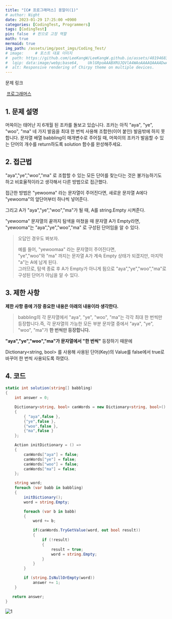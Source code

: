 ```yaml
---
title: "[C# 프로그래머스] 옹알이(1)"
# author: Night
date: 2023-01-29 17:25:00 +0900
categories: [CodingTest, Programmers]
tags: [CodingTest]
pin: false  # 핀으로 고정 역할
math: true
mermaid: true
img_path: /assets/img/post_imgs/Coding_Test/
# image:     # 포스트 대표 이미지
#  path: https://github.com/LeeKangW/LeeKangW.github.io/assets/48194683/7e5b8251-2544-4eea-b702-ad59aa404e9e
#  lqip: data:image/webp;base64,    UklGRpoAAABXRUJQVlA4WAoAAAAQAAAADwAABwAAQUxQSDIAAAARL0AmbZurmr57yyIiqE8oiG0bejIYEQTgqiDA9vqnsUSI6H+oAERp2HZ65qP/VIAWAFZQOCBCAAAA8AEAnQEqEAAIAAVAfCWkAALp8sF8rgRgAP7o9FDvMCkMde9PK7euH5M1m6VWoDXf2FkP3BqV0ZYbO6NA/VFIAAAA
#  alt: Responsive rendering of Chirpy theme on multiple devices.
---
```


문제 링크

 [프로그래머스](https://school.programmers.co.kr/learn/courses/30/lessons/120956)

## 1\. 문제 설명

머쓱이는 태어난 지 6개월 된 조카를 돌보고 있습니다. 조카는 아직 "aya", "ye", "woo", "ma" 네 가지 발음을 최대 한 번씩 사용해 조합한(이어 붙인) 발음밖에 하지 못합니다. 문자열 배열 babbling이 매개변수로 주어질 때, 머쓱이의 조카가 발음할 수 있는 단어의 개수를 return하도록 solution 함수를 완성해주세요.

## 2\. 접근법

"aya","ye","woo","ma" 로 조합할 수 있는 모든 단어를 찾는다는 것은 불가능하기도 하고 비효율적이라고 생각해서 다른 방법으로 접근했다.

접근한 방법은 "yewooma" 라는 문자열이 주어진다면, 새로운 문자열 A에다 "yewooma"의 앞단어부터 하나씩 넣어준다.  

그리고 A가 "aya","ye","woo","ma"가 될 때, A를 string.Empty 시켜준다.

"yewooma" 문자열의 끝까지 탐색을 마쳤을 때 문자열 A가 Empty라면, "yewooma"는 "aya","ye","woo","ma" 로 구성된 단어임을 알 수 있다.

> 오답인 경우도 봐보자.  
>   
> 예를 들어, "yewoomaa" 라는 문자열이 주어진다면,  
> "ye","woo"와 "ma" 까지는 문자열 A가 계속 Empty 상태가 되겠지만, 마지막 "a"는 A에 남게 된다.  
> 그러므로, 탐색 종료 후 A가 Empty가 아니게 됨으로 "aya","ye","woo","ma"로 구성된 단어가 아님을 알 수 있다.

## 3\. 제한 사항

**제한 사항 중에 가장 중요한 내용은 아래의 내용이라 생각한다.**

> babbling의 각 문자열에서 "aya", "ye", "woo", "ma"는 각각 최대 한 번씩만 등장합니다.즉, 각 문자열의 가능한 모든 부분 문자열 중에서 "aya", "ye", "woo", "ma"가 **한 번씩만 등장합니다.**

**"aya","ye","woo","ma"가 문자열에서 "한 번씩"** 등장하기 때문에

Dictionary<string, bool> 를 사용해 사용된 단어(Key)의 Value를 false에서 true로 바꾸어 한 번씩 사용되도록 하였다.

## 4\. 코드

```cs
static int solution(string[] babbling)
{
    int answer = 0;

    Dictionary<string, bool> canWords = new Dictionary<string, bool>()
    {
        { "aya",false },
        {"ye",false },
        {"woo",false },
        {"ma",false }
    };

    Action initDictionary = () =>
    {
        canWords["aya"] = false;
        canWords["ye"] = false;
        canWords["woo"] = false;
        canWords["ma"] = false;
    };

    string word;
    foreach (var babb in babbling)
    {
        initDictionary();
        word = string.Empty;

        foreach (var b in babb)
        {
            word += b;

            if(canWords.TryGetValue(word, out bool result))
            {
                if (!result)
                {
                    result = true;
                    word = string.Empty;
                }
            }
        }

        if (string.IsNullOrEmpty(word))
            answer += 1;
    }

   return answer;
}
```

![1](1.png)
